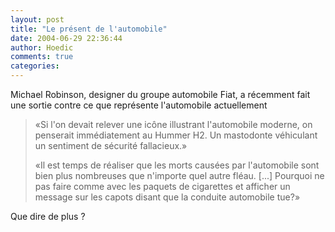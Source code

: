 ```yaml
---
layout: post
title: "Le présent de l'automobile"
date: 2004-06-29 22:36:44
author: Hoedic
comments: true
categories: 
---
```



Michael Robinson, designer du groupe automobile Fiat, a récemment fait une sortie contre ce que représente l'automobile actuellement

<blockquote class="citation">
«Si l'on devait relever une icône illustrant l'automobile moderne, on penserait immédiatement au Hummer H2. Un mastodonte véhiculant un sentiment de sécurité fallacieux.»

«Il est temps de réaliser que les morts causées par l'automobile sont bien plus nombreuses que n'importe quel autre fléau. [...] Pourquoi ne pas faire comme avec les paquets de cigarettes et afficher un message sur les capots disant que la conduite automobile tue?»
</blockquote>

Que dire de plus ?
